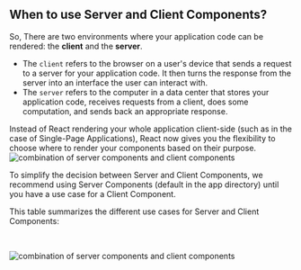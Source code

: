 ## When to use Server and Client Components?

So, There are two environments where your application code can be rendered: the **client** and the **server**.

+ The `client` refers to the browser on a user's device that sends a request to a server for your application code. It
  then turns the response from the server into an interface the user can interact with.
+ The `server` refers to the computer in a data center that stores your application code, receives requests from a
  client, does some computation, and sends back an appropriate response.

Instead of React rendering your whole application client-side (such as in the case of Single-Page Applications), React
now gives you the flexibility to choose where to render your components based on their purpose.
![combination of server components and client components](./images/essentials/client-server-components.png)

To simplify the decision between Server and Client Components, we recommend using Server Components (default in the app
directory) until you have a use case for a Client Component.

This table summarizes the different use cases for Server and Client Components:

&nbsp;
&nbsp;
&nbsp;

![combination of server components and client components](./images/essentials/server-client-use.png)


